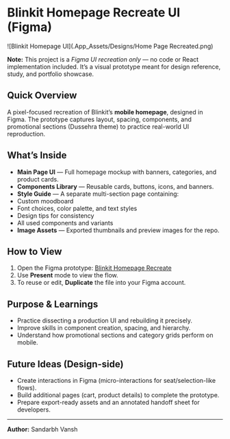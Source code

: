# Blinkit Homepage Recreate UI (Figma)


![Blinkit Homepage UI](.App_Assets/Designs/Home Page Recreated.png)


**Note:** This project is a *Figma UI recreation only* — no code or React implementation included. It’s a visual prototype meant for design reference, study, and portfolio showcase.


## Quick Overview
A pixel-focused recreation of Blinkit’s **mobile homepage**, designed in Figma. The prototype captures layout, spacing, components, and promotional sections (Dussehra theme) to practice real-world UI reproduction.


## What’s Inside
- **Main Page UI** — Full homepage mockup with banners, categories, and product cards.
- **Components Library** — Reusable cards, buttons, icons, and banners.
- **Style Guide** — A separate multi-section page containing:
- Custom moodboard
- Font choices, color palette, and text styles
- Design tips for consistency
- All used components and variants
- **Image Assets** — Exported thumbnails and preview images for the repo.


## How to View
1. Open the Figma prototype: [Blinkit Homepage Recreate](https://www.figma.com/design/tOQ2ZNPhVoZBHnDcabCdgS/Blinkit-Homepage-Recreate?node-id=0-1&t=Zn4JnsK5VTj4olWw-1)
2. Use **Present** mode to view the flow.
3. To reuse or edit, **Duplicate** the file into your Figma account.


## Purpose & Learnings
- Practice dissecting a production UI and rebuilding it precisely.
- Improve skills in component creation, spacing, and hierarchy.
- Understand how promotional sections and category grids perform on mobile.


## Future Ideas (Design-side)
- Create interactions in Figma (micro-interactions for seat/selection-like flows).
- Build additional pages (cart, product details) to complete the prototype.
- Prepare export-ready assets and an annotated handoff sheet for developers.


---


**Author:** Sandarbh Vansh
